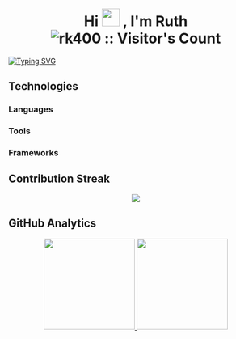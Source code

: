 <h1 align="center" ><b>Hi</b> <img src="https://i0.wp.com/pokejungle.net/wp-content/uploads/2019/04/Eevee.gif?resize=740%2C684&ssl=1" width="35"> <b>, I'm Ruth </br> </b> <img src="https://api.visitorbadge.io/api/visitors?path=rk400&label=VISITORS%20%F0%9F%90%A7&countColor=%23d9e3f0&style=flat" alt="rk400 :: Visitor's Count" /></h1> 

<a href="https://git.io/typing-svg"><img src="https://readme-typing-svg.demolab.com?font=VT323&pause=1000&color=88F756&center=true&vCenter=true&width=1000&lines=Computer+Science+Student+at+UAL;Learning+new+skills+!;My+dream+is+to+make+video+games" alt="Typing SVG" /></a>
<p align="center"></p>

## Technologies
### Languages
### Tools
### Frameworks


## Contribution Streak

<p align="center">
  <a href="https://github.com/rk400/github-readme-streak-stats">
    <img src="https://github-readme-streak-stats.herokuapp.com?user=rk400&theme=tokyonight&hide_border=true&mode=weekly"/>
  </a>
</p>

## GitHub Analytics

<p align="center">
<a href="https://github.com/smir45">
  <img height="180em" src="https://github-readme-stats.vercel.app/api?username=rk400&show_icons=true&theme=tokyonight&hide_border=true" />
  <img height="180em" src="https://github-readme-stats.vercel.app/api/top-langs/?username=rk400&layout=donut&theme=tokyonight&hide_border=true" />
</a>
</p>
<!--
**rk400/rk400** is a ✨ _special_ ✨ repository because its `README.md` (this file) appears on your GitHub profile.

Here are some ideas to get you started:

- 🔭 I’m currently working on ...
- 🌱 I’m currently learning ...
- 👯 I’m looking to collaborate on ...
- 🤔 I’m looking for help with ...
- 💬 Ask me about ...
- 📫 How to reach me: ...
- 😄 Pronouns: ...
- ⚡ Fun fact: ...
-->

